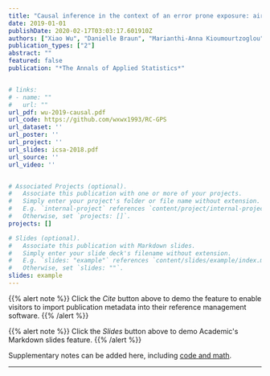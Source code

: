 ```yaml
---
title: "Causal inference in the context of an error prone exposure: air pollution and mortality"
date: 2019-01-01
publishDate: 2020-02-17T03:03:17.601910Z
authors: ["Xiao Wu", "Danielle Braun", "Marianthi-Anna Kioumourtzoglou", "Christine Choirat", "Qian Di", "Francesca Dominici"]
publication_types: ["2"]
abstract: ""
featured: false
publication: "*The Annals of Applied Statistics*"


# links:
# - name: ""
#   url: ""
url_pdf: wu-2019-causal.pdf
url_code: https://github.com/wxwx1993/RC-GPS
url_dataset: ''
url_poster: ''
url_project: ''
url_slides: icsa-2018.pdf
url_source: ''
url_video: ''


# Associated Projects (optional).
#   Associate this publication with one or more of your projects.
#   Simply enter your project's folder or file name without extension.
#   E.g. `internal-project` references `content/project/internal-project/index.md`.
#   Otherwise, set `projects: []`.
projects: []

# Slides (optional).
#   Associate this publication with Markdown slides.
#   Simply enter your slide deck's filename without extension.
#   E.g. `slides: "example"` references `content/slides/example/index.md`.
#   Otherwise, set `slides: ""`.
slides: example
---
```


{{% alert note %}}
Click the *Cite* button above to demo the feature to enable visitors to import publication metadata into their reference management software.
{{% /alert %}}

{{% alert note %}}
Click the *Slides* button above to demo Academic's Markdown slides feature.
{{% /alert %}}

Supplementary notes can be added here, including [code and math](https://sourcethemes.com/academic/docs/writing-markdown-latex/).

---

